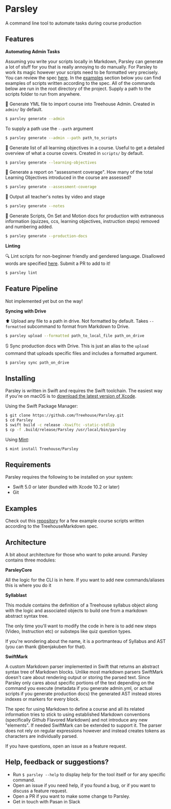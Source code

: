 # Parsley

A command line tool to automate tasks during course production

## Features

**Automating Admin Tasks**

Assuming you write your scripts locally in Markdown, Parsley can generate a lot of stuff for you that is really annoying to do manually. For Parsley to work its magic however your scripts need to be formatted very precisely. You can review the spec [here](TreehouseMarkdown.md). In the [examples](#examples) section below you can find examples of scripts written according to the spec.  All of the commands below are run in the root directory of the project. Supply a path to the scripts folder to run from anywhere.  

:file_folder: Generate YML file to import course into Treehouse Admin. Created in `admin/` by default.

```bash
$ parsley generate --admin
```

To supply a path use the `--path` argument

```bash
$ parsley generate --admin --path path_to_scripts
```

:school: Generate list of all learning objectives in a course. Useful to get a detailed overview of what a course covers. Created in  `scripts/` by default. 

```bash
$ parsley generate --learning-objectives
```

:100: Generate a report on "assessment coverage". How many of the total Learning Objectives introduced in the course are assessed?

```bash
$ parsley generate --assessment-coverage
```

:musical_note: Output all teacher's notes by video and stage

```bash
$ parsley generate --notes
```

:movie_camera: Generate Scripts, On Set and Motion docs for production with extraneous information (quizzes, ccs, learning objectives, instruction steps) removed and numbering added.

```bash
$ parsley generate --production-docs
```

**Linting**

:mag: Lint scripts for non-beginner friendly and gendered language. Disallowed words are specified [here](). Submit a PR to add to it!

```bash
$ parsley lint
```

## Feature Pipeline

Not implemented yet but on the way!

**Syncing with Drive**

:arrow_up: Upload any file to a path in drive. Not formatted by default. Takes `--formatted` subcommand to format from Markdown to Drive.   
 
```bash
$ parsley upload --formatted path_to_local_file path_on_drive
```

:arrows_clockwise: Sync production docs with Drive. This is just an alias to the `upload` command that uploads specific files and includes a formatted argument.

```bash
$ parsley sync path_on_drive
```

## Installing

Parsley is written in Swift and requires the Swift toolchain. The easiest way if you're on macOS is to [download the latest version of Xcode](https://swift.org/download/#releases). 

Using the Swift Package Manager:

```bash
$ git clone https://github.com/Treehouse/Parsley.git
$ cd Parsley
$ swift build -c release -Xswiftc -static-stdlib
$ cp -f .build/release/Parsley /usr/local/bin/parsley
```

Using [Mint](https://github.com/yonaskolb/mint):

```bash
$ mint install Treehouse/Parsley
```

## Requirements

Parsley requires the following to be installed on your system:

- Swift 5.0 or later (bundled with Xcode 10.2 or later)
- Git

## Examples

Check out this [repository](https://github.com/treehouse/swift-content/tree/master/swift-basics-v4) for a few example course scripts written according to the TreehouseMarkdown spec.

## Architecture 

A bit about architecture for those who want to poke around. Parsley contains three modules:

**ParsleyCore**

All the logic for the CLI is in here. If you want to add new commands/aliases this is where you do it

**Syllablast** 

This module contains the definition of a Treehouse syllabus object along with the logic and associated objects to build one from a markdown abstract syntax tree.

The only time you'll want to modify the code in here is to add new steps (Video, Instruction etc) or substeps like quiz question types. 

If you're wondering about the name, it is a portmanteau of Syllabus and AST (you can thank @benjakuben for that). 

**SwiftMark**

A custom Markdown parser implemented in Swift that returns an abstract syntax tree of Markdown blocks. Unlike most markdown parsers SwiftMark doesn't care about rendering output or storing the parsed text. Since Parsley only cares about specific portions of the text depending on the command you execute (metadata if you generate admin.yml, or actual scripts if you generate production docs) the generated AST instead stores indexes or markers for every block. 

The spec for using Markdown to define a course and all its related information tries to stick to using established Markdown conventions (specifically Github Flavored Markdown) and not introduce any new "elements". If needed SwiftMark can be extended to support it. The parser does not rely on regular expressions however and instead creates tokens as characters are individually parsed.

If you have questions, open an issue as a feature request.

## Help, feedback or suggestions?

- Run `$ parsley --help` to display help for the tool itself or for any specific command.
- Open an issue if you need help, if you found a bug, or if you want to discuss a feature request.
- Open a PR if you want to make some change to Parsley.
- Get in touch with Pasan in Slack
